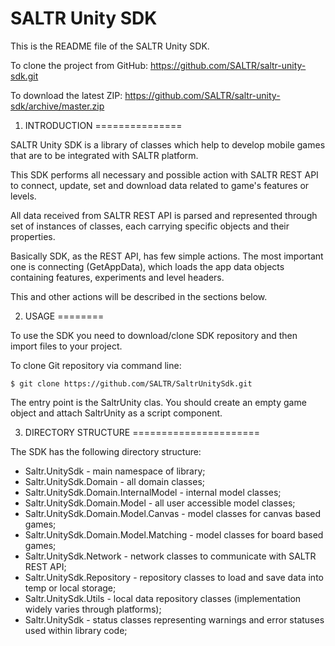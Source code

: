 SALTR Unity SDK
===============

This is the README file of the SALTR Unity SDK.

To clone the project from GitHub:
<a href="https://github.com/SALTR/saltr-unity-sdk.git">https://github.com/SALTR/saltr-unity-sdk.git</a>

To download the latest ZIP:
<a href="https://github.com/SALTR/saltr-unity-sdk/archive/master.zip">https://github.com/SALTR/saltr-unity-sdk/archive/master.zip</a>


1. INTRODUCTION
===============

SALTR Unity SDK is a library of classes which help to develop mobile 
games that are to be integrated with SALTR platform.

This SDK performs all necessary and possible action with SALTR REST API to connect, update, set 
and download data related to game's features or levels.

All data received from SALTR REST API is parsed and represented through set of instances of classes, 
each carrying specific objects and their properties.

Basically SDK, as the REST API, has few simple actions. The most important one is connecting (GetAppData), 
which loads the app data objects containing features, experiments and level headers.

This and other actions will be described in the sections below.


2. USAGE
========

To use the SDK you need to download/clone SDK repository and then import files to your
project.

To clone Git repository via command line:
```
$ git clone https://github.com/SALTR/SaltrUnitySdk.git
```

The entry point is the SaltrUnity clas. You should create an empty game object and attach SaltrUnity as a script component.

3. DIRECTORY STRUCTURE
======================

The SDK has the following directory structure:

- Saltr.UnitySdk - main namespace of library;
- Saltr.UnitySdk.Domain - all domain classes;
- Saltr.UnitySdk.Domain.InternalModel - internal model classes;
- Saltr.UnitySdk.Domain.Model - all user accessible model classes;
- Saltr.UnitySdk.Domain.Model.Canvas - model classes for canvas based games;
- Saltr.UnitySdk.Domain.Model.Matching - model classes for board based games;
- Saltr.UnitySdk.Network - network classes to communicate with SALTR REST API;
- Saltr.UnitySdk.Repository - repository classes to load and save data into temp or local storage;
- Saltr.UnitySdk.Utils - local data repository classes (implementation widely varies through platforms);
- Saltr.UnitySdk - status classes representing warnings and error statuses used within library code;
